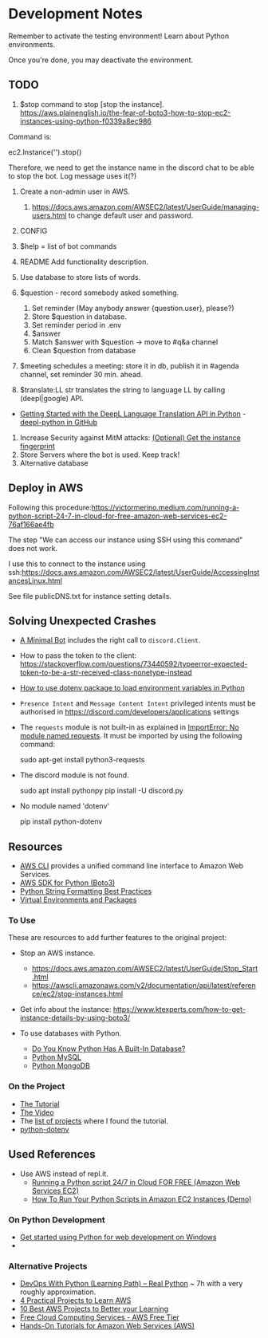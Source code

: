 # Development Notes

Remember to activate the testing environment!
Learn about Python environments.

Once you're done, you may deactivate the environment.

## TODO

1. $stop command to stop [stop the instance].
  <https://aws.plainenglish.io/the-fear-of-boto3-how-to-stop-ec2-instances-using-python-f0339a8ec986>

Command is:

  ec2.Instance('<INSTANCE-ID>').stop()

Therefore, we need to get the instance name in the discord chat to be able to stop the bot. Log message uses it(?)

1. Create a non-admin user in AWS.
    1. <https://docs.aws.amazon.com/AWSEC2/latest/UserGuide/managing-users.html> to change default user and password.

1. CONFIG

1. $help = list of bot commands

1. README
  Add functionality description.
1. Use database to store lists of words.
1. $question - record somebody asked something.
    1. Set reminder (May anybody answer {question.user}, please?)
    1. Store $question in database.
    1. Set reminder period in .env
    1. $answer
    1. Match $answer with $question -> move to #q&a channel
    1. Clean $question from database

1. $meeting schedules a meeting: store it in db, publish it in #agenda channel, set reminder 30 min. ahead.
1. $translate:LL str translates the string to language LL by calling (deepl|google) API.

- [Getting Started with the DeepL Language Translation API in Python](https://thenewstack.io/getting-started-with-the-deepl-language-translation-api-in-python/)
-[deepl-python in GitHub](https://github.com/DeepLcom/deepl-python)

1. Increase Security against MitM attacks: [(Optional) Get the instance fingerprint](https://docs.aws.amazon.com/AWSEC2/latest/UserGuide/connection-prereqs.html)
1. Store Servers where the bot is used. Keep track!
1. Alternative database

## Deploy in AWS

Following this procedure:<https://victormerino.medium.com/running-a-python-script-24-7-in-cloud-for-free-amazon-web-services-ec2-76af166ae4fb>

The step "We can access our instance using SSH using this command" does not work.

I use this to connect to the instance using ssh:<https://docs.aws.amazon.com/AWSEC2/latest/UserGuide/AccessingInstancesLinux.html>

See file publicDNS.txt for instance setting details.

## Solving Unexpected Crashes

- [A Minimal Bot](https://discordpy.readthedocs.io/en/stable/quickstart.html) includes the right call to `discord.Client`.
- How to pass the token to the client: <https://stackoverflow.com/questions/73440592/typeerror-expected-token-to-be-a-str-received-class-nonetype-instead>
- [How to use dotenv package to load environment variables in Python](https://www.python-engineer.com/posts/dotenv-python/)
- `Presence Intent` and `Message Content Intent` privileged intents must be authorised in <https://discord.com/developers/applications> settings
- The `requests` module is not built-in as explained in [ImportError: No module named requests](https://stackoverflow.com/questions/17309288/importerror-no-module-named-requests). It must be imported by using the following command:

    sudo apt-get install python3-requests

- The discord module is not found.

  sudo apt install pythonpy
  pip install -U discord.py

- No module named 'dotenv'

  pip install python-dotenv

## Resources

- [AWS CLI](https://pypi.org/project/awscli/)  provides a unified command line interface to Amazon Web Services.
- [AWS SDK for Python (Boto3)](https://aws.amazon.com/sdk-for-python/)
- [Python String Formatting Best Practices](https://realpython.com/python-string-formatting/)
- [Virtual Environments and Packages](https://docs.python.org/3/tutorial/venv.html)

### To Use

These are resources to add further features to the original project:

- Stop an AWS instance.

  - <https://docs.aws.amazon.com/AWSEC2/latest/UserGuide/Stop_Start.html>
  - <https://awscli.amazonaws.com/v2/documentation/api/latest/reference/ec2/stop-instances.html>

- Get info about the instance: <https://www.ktexperts.com/how-to-get-instance-details-by-using-boto3/>

- To use databases with Python.
  - [Do You Know Python Has A Built-In Database?](https://towardsdatascience.com/do-you-know-python-has-a-built-in-database-d553989c87bd)
  - [Python MySQL](https://www.w3schools.com/python/python_mysql_getstarted.asp)
  - [Python MongoDB](https://www.w3schools.com/python/python_mongodb_getstarted.asp)

### On the Project

- [The Tutorial](https://www.freecodecamp.org/news/create-a-discord-bot-with-python/)
- [The Video](https://www.youtube.com/watch?v=SPTfmiYiuok)
- The [list of projects](https://www.freecodecamp.org/news/python-projects-for-beginners/#code-a-discord-bot-with-python-host-for-free-in-the-cloud) where I found the tutorial.
- [python-dotenv](https://pypi.org/project/python-dotenv/)

## Used References

- Use AWS instead of repl.it.
  - [Running a Python script 24/7 in Cloud FOR FREE (Amazon Web Services EC2)](https://victormerino.medium.com/running-a-python-script-24-7-in-cloud-for-free-amazon-web-services-ec2-76af166ae4fb)
  - [How To Run Your Python Scripts in Amazon EC2 Instances (Demo)](https://towardsdatascience.com/how-to-run-your-python-scripts-in-amazon-ec2-instances-demo-8e56e76a6d24)

### On Python Development

- [Get started using Python for web development on Windows](https://learn.microsoft.com/en-us/windows/python/web-frameworks)
-

### Alternative Projects

- [DevOps With Python (Learning Path) – Real Python](https://realpython.com/learning-paths/python-devops/) ~ 7h with a very roughly approximation.
- [4 Practical Projects to Learn AWS](https://www.beabetterdev.com/2022/07/08/4-practical-projects-to-learn-aws/)
- [10 Best AWS Projects to Better your Learning](https://hackr.io/blog/best-aws-projects)
- [Free Cloud Computing Services - AWS Free Tier](https://aws.amazon.com/free/?all-free-tier.sort-by=item.additionalFields.SortRank&all-free-tier.sort-order=asc&awsf.Free+Tier+Types=*all&awsf.Free+Tier+Categories=*all&awsf.Free+Tier+Types=tier%23always-free&awsf.Free+Tier+Categories=*all)
- [Hands-On Tutorials for Amazon Web Services (AWS)](https://aws.amazon.com/getting-started/hands-on/?getting-started-all.sort-by=item.additionalFields.content-latest-publish-date&getting-started-all.sort-order=desc&awsf.getting-started-category=*all&awsf.getting-started-level=*all&awsf.getting-started-content-type=*all)
